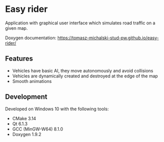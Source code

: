# Easy rider

Application with graphical user interface which simulates road traffic on a given map.

Doxygen documentation: https://tomasz-michalski-stud-pw.github.io/easy-rider/


## Features
- Vehicles have basic AI, they move autonomously and avoid collisions
- Vehicles are dynamically created and destroyed at the edge of the map
- Smooth animations


## Development
Developed on Windows 10 with the following tools:
- CMake 3.14
- Qt 6.1.3
- GCC (MinGW-W64) 8.1.0
- Doxygen 1.9.2
